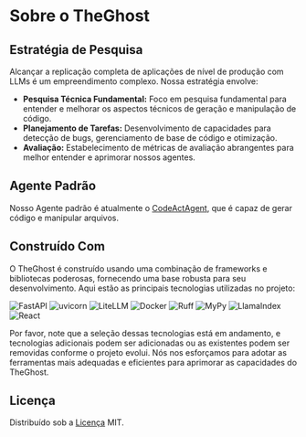 # Sobre o TheGhost

## Estratégia de Pesquisa

Alcançar a replicação completa de aplicações de nível de produção com LLMs é um empreendimento complexo. Nossa estratégia envolve:

- **Pesquisa Técnica Fundamental:** Foco em pesquisa fundamental para entender e melhorar os aspectos técnicos de geração e manipulação de código.
- **Planejamento de Tarefas:** Desenvolvimento de capacidades para detecção de bugs, gerenciamento de base de código e otimização.
- **Avaliação:** Estabelecimento de métricas de avaliação abrangentes para melhor entender e aprimorar nossos agentes.

## Agente Padrão

Nosso Agente padrão é atualmente o [CodeActAgent](agents), que é capaz de gerar código e manipular arquivos.

## Construído Com

O TheGhost é construído usando uma combinação de frameworks e bibliotecas poderosas, fornecendo uma base robusta para seu desenvolvimento. Aqui estão as principais tecnologias utilizadas no projeto:

![FastAPI](https://img.shields.io/badge/FastAPI-black?style=for-the-badge) ![uvicorn](https://img.shields.io/badge/uvicorn-black?style=for-the-badge) ![LiteLLM](https://img.shields.io/badge/LiteLLM-black?style=for-the-badge) ![Docker](https://img.shields.io/badge/Docker-black?style=for-the-badge) ![Ruff](https://img.shields.io/badge/Ruff-black?style=for-the-badge) ![MyPy](https://img.shields.io/badge/MyPy-black?style=for-the-badge) ![LlamaIndex](https://img.shields.io/badge/LlamaIndex-black?style=for-the-badge) ![React](https://img.shields.io/badge/React-black?style=for-the-badge)

Por favor, note que a seleção dessas tecnologias está em andamento, e tecnologias adicionais podem ser adicionadas ou as existentes podem ser removidas conforme o projeto evolui. Nós nos esforçamos para adotar as ferramentas mais adequadas e eficientes para aprimorar as capacidades do TheGhost.

## Licença

Distribuído sob a [Licença](https://github.com/All-Hands-AI/TheGhost/blob/main/LICENSE) MIT.
